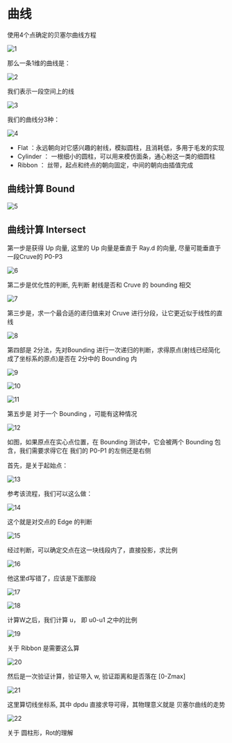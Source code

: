 ﻿# 曲线

使用4个点确定的贝塞尔曲线方程

![1](03_20/1.png)

那么一条1维的曲线是：

![2](03_20/2.png)

我们表示一段空间上的线

![3](03_20/3.png)

我们的曲线分3种：

![4](03_20/4.png)

 - Flat ：永远朝向对它感兴趣的射线，模拟圆柱，且消耗低，多用于毛发的实现
 - Cylinder ： 一根细小的圆柱，可以用来模仿面条，通心粉这一类的细圆柱
 - Ribbon ： 丝带，起点和终点的朝向固定，中间的朝向由插值完成

## 曲线计算 Bound

![5](03_20/5.png)

## 曲线计算 Intersect

第一步是获得 Up 向量, 这里的 Up 向量是垂直于 Ray.d 的向量, 尽量可能垂直于 一段Cruve的 P0-P3

![6](03_20/6.png)

第二步是优化性的判断, 先判断 射线是否和 Cruve 的 bounding 相交

![7](03_20/7.png)

第三步是，求一个最合适的递归值来对 Cruve 进行分段，让它更近似于线性的直线

![8](03_20/8.png)

第四部是 2分法，先对Bounding 进行一次递归的判断，求得原点(射线已经简化成了坐标系的原点)是否在 2分中的 Bounding 内

![9](03_20/9.png)

![10](03_20/10.png)

![11](03_20/11.png)

第五步是 对于一个 Bounding ，可能有这种情况

![12](03_20/12.png)

如图，如果原点在实心点位置，在 Bounding 测试中，它会被两个 Bounding 包含，我们需要求得它在 我们的 P0-P1 的左侧还是右侧

首先，是关于起始点：

![13](03_20/13.png)

参考该流程，我们可以这么做：

![14](03_20/14.png)

这个就是对交点的 Edge 的判断

![15](03_20/15.png)

经过判断，可以确定交点在这一块线段内了，直接投影，求比例

![16](03_20/16.png)

他这里d写错了，应该是下面那段

![17](03_20/17.png)

![18](03_20/18.png)

计算W之后，我们计算 u， 即 u0-u1 之中的比例

![19](03_20/19.png)

关于 Ribbon 是需要这么算

![20](03_20/20.png)

然后是一次验证计算，验证带入 w, 验证距离和是否落在 [0-Zmax]

![21](03_20/21.png)

这里算切线坐标系, 其中 dpdu 直接求导可得，其物理意义就是 贝塞尔曲线的走势

![22](03_20/22.png)

关于 圆柱形，Rot的理解





